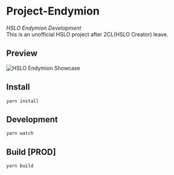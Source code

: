 # Project-Endymion
*HSLO Endymion Development*  
This is an unofficial HSLO project after 2CL(HSLO Creator) leave.

## Preview
![HSLO Endymion Showcase](https://i.imgur.com/yFSFw8u.jpg)

## Install
```
yarn install
```

## Development
```
yarn watch
```

## Build [PROD]
```
yarn build
```